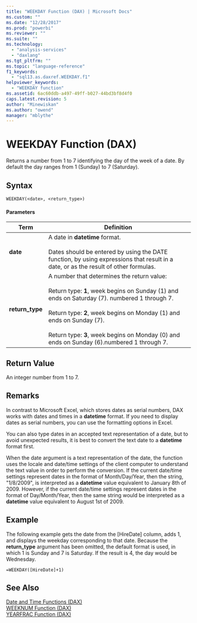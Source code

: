 ```yaml
---
title: "WEEKDAY Function (DAX) | Microsoft Docs"
ms.custom: ""
ms.date: "12/28/2017"
ms.prod: "powerbi"
ms.reviewer: ""
ms.suite: ""
ms.technology: 
  - "analysis-services"
  - "daxlang"
ms.tgt_pltfrm: ""
ms.topic: "language-reference"
f1_keywords: 
  - "sql13.as.daxref.WEEKDAY.f1"
helpviewer_keywords: 
  - "WEEKDAY function"
ms.assetid: 6ac60ddb-a497-49ff-b027-44bd3bf8d4f0
caps.latest.revision: 5
author: "Minewiskan"
ms.author: "owend"
manager: "mblythe"
---
```

# WEEKDAY Function (DAX)
Returns a number from 1 to 7 identifying the day of the week of a date. By default the day ranges from 1 (Sunday) to 7 (Saturday).  
  
## Syntax  
  
```  
WEEKDAY(<date>, <return_type>)  
```  
  
#### Parameters  
  
|Term|Definition|  
|--------|--------------|  
|**date**|A date in **datetime** format.<br /><br />Dates should be entered by using the DATE function, by using expressions that result in a date, or as the result of other formulas.|  
|**return_type**|A number that determines the return value:<br /><br />Return type: **1**, week begins on Sunday (1) and ends on Saturday (7). numbered 1 through 7.<br /><br />Return type: **2**, week begins on Monday (1) and ends on Sunday (7).<br /><br />Return type: **3**, week begins on Monday (0) and ends on Sunday (6).numbered 1 through 7.|  
  
## Return Value  
An integer number from 1 to 7.  
  
## Remarks  
In contrast to Microsoft Excel, which stores dates as serial numbers, DAX works with dates and times in a **datetime** format. If you need to display dates as serial numbers, you can use the formatting options in Excel.  
  
You can also type dates in an accepted text representation of a date, but to avoid unexpected results, it is best to convert the text date to a **datetime** format first.  
  
When the date argument is a text representation of the date, the function uses the locale and date/time settings of the client computer to understand the text value in order to perform the conversion. If the current date/time settings represent dates in the format of Month/Day/Year, then the string, "1/8/2009", is interpreted as a **datetime** value equivalent to January 8th of 2009. However, if the current date/time settings represent dates in the format of Day/Month/Year, then the same string would be interpreted as a **datetime** value equivalent to August 1st of 2009.  
  
## Example  
The following example gets the date from the [HireDate] column, adds 1, and displays the weekday corresponding to that date. Because the **return_type** argument has been omitted, the default format is used, in which 1 is Sunday and 7 is Saturday. If the result is 4, the day would be Wednesday.  
  
```  
=WEEKDAY([HireDate]+1)  
```  
  
## See Also  
[Date and Time Functions &#40;DAX&#41;](../DAX/date-and-time-functions-dax.md)  
[WEEKNUM Function &#40;DAX&#41;](../DAX/weeknum-function-dax.md)  
[YEARFRAC Function &#40;DAX&#41;](../DAX/yearfrac-function-dax.md)  
  
